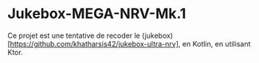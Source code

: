 # Jukebox-MEGA-NRV-Mk.1
Ce projet est une tentative de recoder le (jukebox)[https://github.com/khatharsis42/jukebox-ultra-nrv], en Kotlin, en utilisant Ktor.
